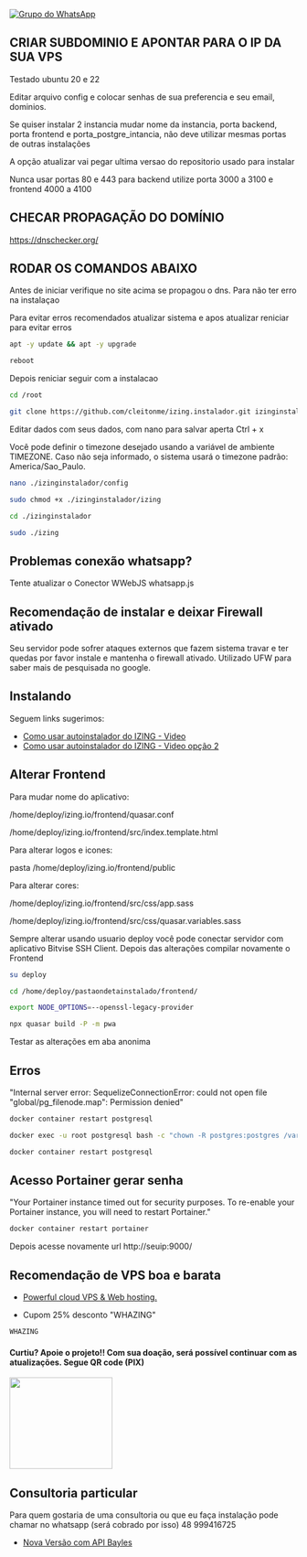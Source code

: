 [![Grupo do WhatsApp](https://img.shields.io/badge/WhatsApp-Grupo%20Whazing-brightgreen.svg)](https://chat.whatsapp.com/KAk11eaAfRu6Bp13wQX6MB)

## CRIAR SUBDOMINIO E APONTAR PARA O IP DA SUA VPS

Testado ubuntu 20 e 22


Editar arquivo config e colocar senhas de sua preferencia e seu email, dominios.

Se quiser instalar 2 instancia mudar nome da instancia, porta backend, porta frontend e porta_postgre_intancia, não deve utilizar mesmas portas de outras instalações

A opção atualizar vai pegar ultima versao do repositorio usado para instalar

Nunca usar portas 80 e 443 para backend utilize porta 3000 a 3100 e frontend 4000 a 4100


## CHECAR PROPAGAÇÃO DO DOMÍNIO

https://dnschecker.org/

## RODAR OS COMANDOS ABAIXO ##

Antes de iniciar verifique no site acima se propagou o dns. Para não ter erro na instalaçao

Para evitar erros recomendados atualizar sistema e apos atualizar reniciar para evitar erros

```bash
apt -y update && apt -y upgrade
```
```bash
reboot
```

 
Depois reniciar seguir com a instalacao

```bash
cd /root
```
```bash
git clone https://github.com/cleitonme/izing.instalador.git izinginstalador
```
Editar dados com seus dados, com nano para salvar aperta Ctrl + x

Você pode definir o timezone desejado usando a variável de ambiente TIMEZONE. Caso não seja informado, o sistema usará o timezone padrão: America/Sao_Paulo.
```bash
nano ./izinginstalador/config
```

```bash
sudo chmod +x ./izinginstalador/izing
```
```bash
cd ./izinginstalador
```
```bash
sudo ./izing
```

## Problemas conexão whatsapp? ##

Tente atualizar o Conector WWebJS whatsapp.js


## Recomendação de instalar e deixar Firewall ativado

Seu servidor pode sofrer ataques externos que fazem sistema travar e ter quedas por favor instale e mantenha o firewall ativado.
Utilizado UFW para saber mais de pesquisada no google.

## Instalando
Seguem links sugerimos:
-  [Como usar autoinstalador do IZING - Video](https://youtu.be/-Woqu4W5Zzs?si=jcZYX3yPL60XkAd_)
-  [Como usar autoinstalador do IZING - Video opção 2](https://youtu.be/bZ-jXRtcGyc?si=B8oQxv0V0V36fgrF)

## Alterar Frontend

Para mudar nome do aplicativo:

/home/deploy/izing.io/frontend/quasar.conf

/home/deploy/izing.io/frontend/src/index.template.html

Para alterar logos e icones:

pasta /home/deploy/izing.io/frontend/public

Para alterar cores:

/home/deploy/izing.io/frontend/src/css/app.sass

/home/deploy/izing.io/frontend/src/css/quasar.variables.sass

Sempre alterar usando usuario deploy você pode conectar servidor com aplicativo Bitvise SSH Client. Depois das alterações compilar novamente o Frontend

```bash
su deploy
```
```bash
cd /home/deploy/pastaondetainstalado/frontend/
```
```bash
export NODE_OPTIONS=--openssl-legacy-provider
```
```bash
npx quasar build -P -m pwa
```

Testar as alterações em aba anonima

## Erros

"Internal server error: SequelizeConnectionError: could not open file \"global/pg_filenode.map\": Permission denied"

```bash
docker container restart postgresql
```
```bash
docker exec -u root postgresql bash -c "chown -R postgres:postgres /var/lib/postgresql/data"
```
```bash
docker container restart postgresql
```

## Acesso Portainer gerar senha
"Your Portainer instance timed out for security purposes. To re-enable your Portainer instance, you will need to restart Portainer."

```bash
docker container restart portainer
```

Depois acesse novamente url http://seuip:9000/


## Recomendação de VPS boa e barata

-  [Powerful cloud VPS & Web hosting.](https://control.peramix.com/?affid=58)

- Cupom 25% desconto "WHAZING"

```bash
WHAZING
```
#### Curtiu? Apoie o projeto!! Com sua doação, será possível continuar com as atualizações. Segue QR code (PIX)  

[<img src="donate.jpg" height="160" width="180"/>](donate.jpg)

## Consultoria particular

Para quem gostaria de uma consultoria ou que eu faça instalação pode chamar no whatsapp (será cobrado por isso) 48 999416725 

-  [Nova Versão com API Bayles](https://github.com/cleitonme/Whazing-SaaS.instalador)
